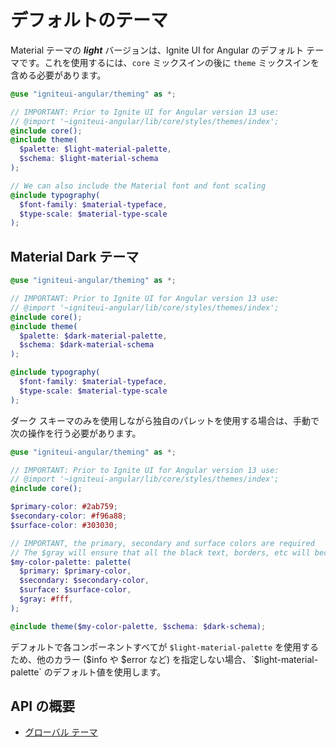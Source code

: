 # デフォルトのテーマ

Material テーマの _**light**_ バージョンは、Ignite UI for Angular のデフォルト テーマです。これを使用するには、`core` ミックスインの後に `theme` ミックスインを含める必要があります。

```scss
@use "igniteui-angular/theming" as *;

// IMPORTANT: Prior to Ignite UI for Angular version 13 use:
// @import '~igniteui-angular/lib/core/styles/themes/index';
@include core();
@include theme(
  $palette: $light-material-palette,
  $schema: $light-material-schema
);

// We can also include the Material font and font scaling
@include typography(
  $font-family: $material-typeface,
  $type-scale: $material-type-scale
);
```

## Material Dark テーマ

```scss
@use "igniteui-angular/theming" as *;

// IMPORTANT: Prior to Ignite UI for Angular version 13 use:
// @import '~igniteui-angular/lib/core/styles/themes/index';
@include core();
@include theme(
  $palette: $dark-material-palette,
  $schema: $dark-material-schema
);

@include typography(
  $font-family: $material-typeface,
  $type-scale: $material-type-scale
);
```

ダーク スキーマのみを使用しながら独自のパレットを使用する場合は、手動で次の操作を行う必要があります。

```scss
@use "igniteui-angular/theming" as *;

// IMPORTANT: Prior to Ignite UI for Angular version 13 use:
// @import '~igniteui-angular/lib/core/styles/themes/index';
@include core();

$primary-color: #2ab759;
$secondary-color: #f96a88;
$surface-color: #303030;

// IMPORTANT, the primary, secondary and surface colors are required
// The $gray will ensure that all the black text, borders, etc will become a shade of white in order to be visible against a dark background
$my-color-palette: palette(
  $primary: $primary-color,
  $secondary: $secondary-color,
  $surface: $surface-color,
  $gray: #fff,
);

@include theme($my-color-palette, $schema: $dark-schema);
```

デフォルトで各コンポーネントすべてが `$light-material-palette` を使用するため、他のカラー ($info や $error など) を指定しない場合、`$light-material-palette` のデフォルト値を使用します。

## API の概要

* [グローバル テーマ]({environment:sassApiUrl}/themes#mixin-theme)

